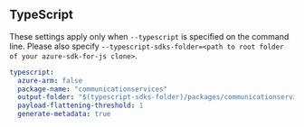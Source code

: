 ## TypeScript

These settings apply only when `--typescript` is specified on the command line.
Please also specify `--typescript-sdks-folder=<path to root folder of your azure-sdk-for-js clone>`.

```yaml $(typescript)
typescript:
  azure-arm: false
  package-name: "communicationservices"
  output-folder: "$(typescript-sdks-folder)/packages/communicationservices"
  payload-flattening-threshold: 1
  generate-metadata: true
```